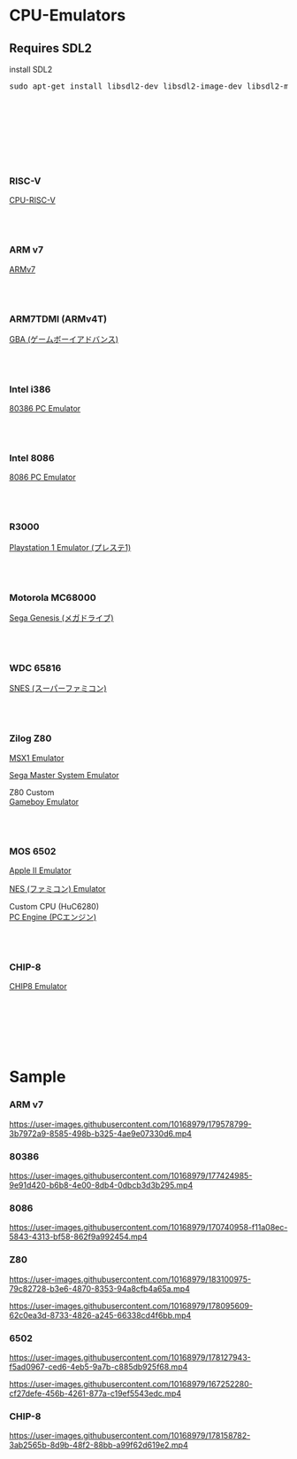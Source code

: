 # CPU-Emulators

## Requires SDL2

install SDL2

<pre>
sudo apt-get install libsdl2-dev libsdl2-image-dev libsdl2-mixer-dev libsdl2-net-dev libsdl2-ttf-dev
</pre>

<br><br><br>


<br><br><br>

### RISC-V

[CPU-RISC-V](https://github.com/kxkx5150/CPU-RISC-V-cpp)  

<br><br>

### ARM v7

[ARMv7](https://github.com/kxkx5150/CPU-ARMv7-cpp)  

<br><br>

### ARM7TDMI (ARMv4T)

[GBA (ゲームボーイアドバンス)](https://github.com/kxkx5150/CPU-ARM7TDMI-cpp)  

<br><br>

### Intel i386

[80386 PC Emulator](https://github.com/kxkx5150/CPU-80386-cpp)  

<br><br>

### Intel 8086

[8086 PC Emulator](https://github.com/kxkx5150/CPU-8086-cpp)

<br><br>

### R3000

[Playstation 1 Emulator (プレステ1)](https://github.com/kxkx5150/CPU-R3000-cpp)

<br><br>

### Motorola MC68000

[Sega Genesis (メガドライブ)](https://github.com/kxkx5150/CPU-MC68000-cpp)

<br><br>

### WDC 65816

[SNES (スーパーファミコン)](https://github.com/kxkx5150/CPU-65816-cpp)  

<br><br>

### Zilog Z80

[MSX1 Emulator](https://github.com/kxkx5150/CPU-Z80-cpp)  

[Sega Master System Emulator](https://github.com/kxkx5150/CPU-Z80A-cpp)  

Z80 Custom  
[Gameboy Emulator](https://github.com/kxkx5150/CPU-GBZ80-cpp)  

<br><br>

### MOS 6502

[Apple II Emulator](https://github.com/kxkx5150/CPU-6502-cpp)  

[NES (ファミコン) Emulator](https://github.com/kxkx5150/Famicom-cpp)  

Custom CPU (HuC6280)   
[PC Engine (PCエンジン)](https://github.com/kxkx5150/CPU-HuC6280-cpp)  

<br><br>

### CHIP-8

[CHIP8 Emulator](https://github.com/kxkx5150/CPU-CHIP8-cpp)  

<br><br><br><br><br>

# Sample

### ARM v7

https://user-images.githubusercontent.com/10168979/179578799-3b7972a9-8585-498b-b325-4ae9e07330d6.mp4

### 80386  

https://user-images.githubusercontent.com/10168979/177424985-9e91d420-b6b8-4e00-8db4-0dbcb3d3b295.mp4

### 8086  

https://user-images.githubusercontent.com/10168979/170740958-f11a08ec-5843-4313-bf58-862f9a992454.mp4

### Z80

https://user-images.githubusercontent.com/10168979/183100975-79c82728-b3e6-4870-8353-94a8cfb4a65a.mp4

https://user-images.githubusercontent.com/10168979/178095609-62c0ea3d-8733-4826-a245-66338cd4f6bb.mp4

### 6502

https://user-images.githubusercontent.com/10168979/178127943-f5ad0967-ced6-4eb5-9a7b-c885db925f68.mp4

https://user-images.githubusercontent.com/10168979/167252280-cf27defe-456b-4261-877a-c19ef5543edc.mp4


### CHIP-8

https://user-images.githubusercontent.com/10168979/178158782-3ab2565b-8d9b-48f2-88bb-a99f62d619e2.mp4








<br><br><br><br><br><br><br><br>
